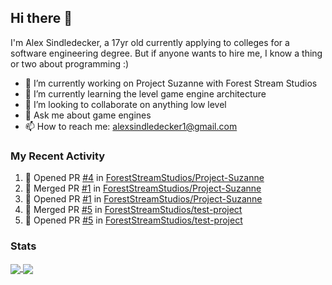 ## Hi there 👋

I'm Alex Sindledecker, a 17yr old currently applying to colleges for a software engineering degree. But if anyone wants to hire me, I know a thing or two about programming :)

- 🔭 I’m currently working on Project Suzanne with Forest Stream Studios
- 🌱 I’m currently learning the level game engine architecture
- 👯 I’m looking to collaborate on anything low level
- 💬 Ask me about game engines
- 📫 How to reach me: alexsindledecker1@gmail.com

### My Recent Activity
<!--START_SECTION:activity-->
1. 💪 Opened PR [#4](https://github.com//ForestStreamStudios/Project-Suzanne/pull/4) in [ForestStreamStudios/Project-Suzanne](https://github.com//ForestStreamStudios/Project-Suzanne)
2. 🎉 Merged PR [#1](https://github.com//ForestStreamStudios/Project-Suzanne/pull/1) in [ForestStreamStudios/Project-Suzanne](https://github.com//ForestStreamStudios/Project-Suzanne)
3. 💪 Opened PR [#1](https://github.com//ForestStreamStudios/Project-Suzanne/pull/1) in [ForestStreamStudios/Project-Suzanne](https://github.com//ForestStreamStudios/Project-Suzanne)
4. 🎉 Merged PR [#5](https://github.com//ForestStreamStudios/test-project/pull/5) in [ForestStreamStudios/test-project](https://github.com//ForestStreamStudios/test-project)
5. 💪 Opened PR [#5](https://github.com//ForestStreamStudios/test-project/pull/5) in [ForestStreamStudios/test-project](https://github.com//ForestStreamStudios/test-project)
<!--END_SECTION:activity-->

<div align="left">
  <h3>Stats</h3>
</div>
<div align="left">
  <a href="https://github.com/Alex-Sindledecker" target="_blank">
    <img align="center"
      src="https://github-readme-stats-seven-chi.vercel.app/api?username=Alex-Sindledecker&hide=stars&theme=ayu-mirage">
  </a>
  <a href="https://github.com/search?o=desc&q=user%3AAlex-Sindledecker&s=stars&type=Repositories">
    <img align="center"
      src="https://github-readme-stats-seven-chi.vercel.app/api/top-langs/?username=Alex-Sindledecker&layout=compact&theme=ayu-mirage">
  </a>
</div>
